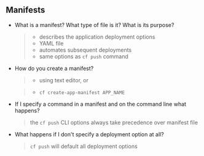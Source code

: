 ## Manifests

- What is a manifest? What type of file is it? What is its purpose?

  > - describes the application deployment options
  > - YAML file
  > - automates subsequent deployments
  > - same options as `cf push` command

- How do you create a manifest?

  > - using text editor, or
  
  > - `cf create-app-manifest APP_NAME`

- If I specify a command in a manifest and on the command line what happens?

  > the `cf push` CLI options always take precedence over manifest file

- What happens if I don't specify a deployment option at all?

  > `cf push` will default all deployment options
